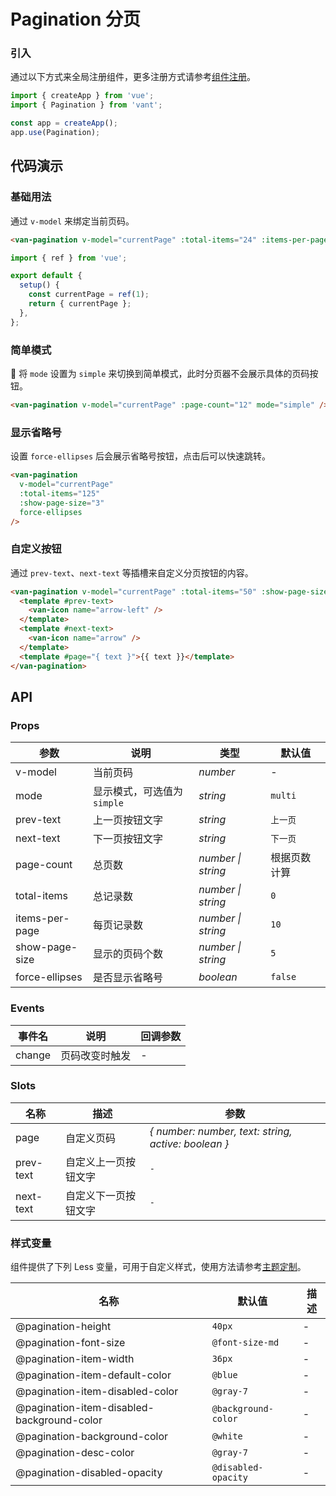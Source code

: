 # Pagination 分页

### 引入

通过以下方式来全局注册组件，更多注册方式请参考[组件注册](#/zh-CN/advanced-usage#zu-jian-zhu-ce)。

```js
import { createApp } from 'vue';
import { Pagination } from 'vant';

const app = createApp();
app.use(Pagination);
```

## 代码演示

### 基础用法

通过 `v-model` 来绑定当前页码。

```html
<van-pagination v-model="currentPage" :total-items="24" :items-per-page="5" />
```

```js
import { ref } from 'vue';

export default {
  setup() {
    const currentPage = ref(1);
    return { currentPage };
  },
};
```

### 简单模式

 将 `mode` 设置为 `simple` 来切换到简单模式，此时分页器不会展示具体的页码按钮。

```html
<van-pagination v-model="currentPage" :page-count="12" mode="simple" />
```

### 显示省略号

设置 `force-ellipses` 后会展示省略号按钮，点击后可以快速跳转。

```html
<van-pagination
  v-model="currentPage"
  :total-items="125"
  :show-page-size="3"
  force-ellipses
/>
```

### 自定义按钮

通过 `prev-text`、`next-text` 等插槽来自定义分页按钮的内容。

```html
<van-pagination v-model="currentPage" :total-items="50" :show-page-size="5">
  <template #prev-text>
    <van-icon name="arrow-left" />
  </template>
  <template #next-text>
    <van-icon name="arrow" />
  </template>
  <template #page="{ text }">{{ text }}</template>
</van-pagination>
```

## API

### Props

| 参数 | 说明 | 类型 | 默认值 |
| --- | --- | --- | --- |
| v-model | 当前页码 | _number_ | - |
| mode | 显示模式，可选值为 `simple` | _string_ | `multi` |
| prev-text | 上一页按钮文字 | _string_ | `上一页` |
| next-text | 下一页按钮文字 | _string_ | `下一页` |
| page-count | 总页数 | _number \| string_ | 根据页数计算 |
| total-items | 总记录数 | _number \| string_ | `0` |
| items-per-page | 每页记录数 | _number \| string_ | `10` |
| show-page-size | 显示的页码个数 | _number \| string_ | `5` |
| force-ellipses | 是否显示省略号 | _boolean_ | `false` |

### Events

| 事件名 | 说明           | 回调参数 |
| ------ | -------------- | -------- |
| change | 页码改变时触发 | -        |

### Slots

| 名称 | 描述 | 参数 |
| --- | --- | --- |
| page | 自定义页码 | _{ number: number, text: string, active: boolean }_ |
| prev-text | 自定义上一页按钮文字 | `-` |
| next-text | 自定义下一页按钮文字 | `-` |

### 样式变量

组件提供了下列 Less 变量，可用于自定义样式，使用方法请参考[主题定制](#/zh-CN/theme)。

| 名称                                       | 默认值              | 描述 |
| ------------------------------------------ | ------------------- | ---- |
| @pagination-height                         | `40px`              | -    |
| @pagination-font-size                      | `@font-size-md`     | -    |
| @pagination-item-width                     | `36px`              | -    |
| @pagination-item-default-color             | `@blue`             | -    |
| @pagination-item-disabled-color            | `@gray-7`           | -    |
| @pagination-item-disabled-background-color | `@background-color` | -    |
| @pagination-background-color               | `@white`            | -    |
| @pagination-desc-color                     | `@gray-7`           | -    |
| @pagination-disabled-opacity               | `@disabled-opacity` | -    |
